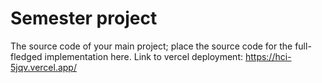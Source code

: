 # Semester project

The source code of your main project; place the source code for the full-fledged implementation here.
Link to vercel deployment: https://hci-5jqv.vercel.app/